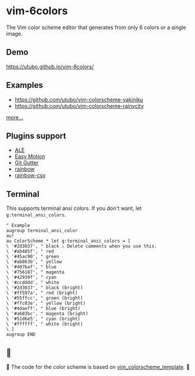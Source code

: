 # vim-6colors
The Vim color scheme editor that generates from only 6 colors or a single image.

## Demo
https://utubo.github.io/vim-6colors/

## Examples
- https://github.com/utubo/vim-colorscheme-yakiniku
- https://github.com/utubo/vim-colorscheme-rainycity

[more...](https://github.com/utubo/vim-6colors/wiki/Examples)

## Plugins support
- [ALE](https://github.com/dense-analysis/ale)
- [Easy Motion](https://github.com/easymotion/vim-easymotion)
- [Git Gutter](https://github.com/airblade/vim-gitgutter)
- [rainbow](https://github.com/luochen1990/rainbow)
- [rainbow-csv](https://github.com/mechatroner/rainbow_csv)

## Terminal
This supports terminal ansi colors.
If you don't want, let `g:terminal_ansi_colors`.
```vim
" Example
augroup terminal_ansi_color
au!
au ColorScheme * let g:terminal_ansi_colors = [
\ '#2d3037', " black ⚠ Delete comments when you use this.
\ '#ab485f', " red
\ '#45ac90', " green
\ '#ab863b', " yellow
\ '#407baf', " blue
\ '#756187', " magenta
\ '#42939f', " cyan
\ '#ccdddd', " white
\ '#2d3037', " black (bright)
\ '#ff597a', " red (bright)
\ '#55ffcc', " green (bright)
\ '#ffc03e', " yellow (bright)
\ '#4daeff', " blue (bright)
\ '#a683bc', " magenta (bright)
\ '#51d6e5', " cyan (bright)
\ '#ffffff', " white (bright)
\ ]
augroup END
```

## 🙏
🍺
The code for the color scheme is based on  [vim_colorscheme_template](https://github.com/ggalindezb/vim_colorscheme_template).
🍺
